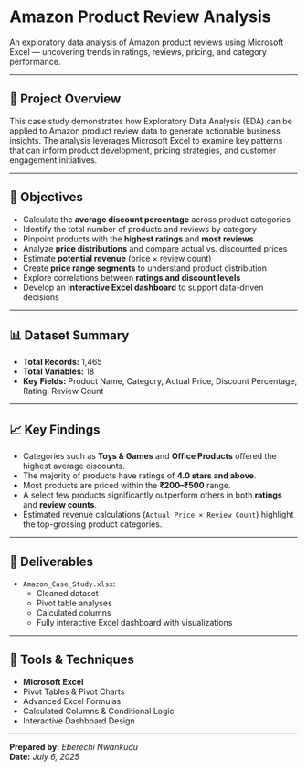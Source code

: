 # **Amazon Product Review Analysis**
An exploratory data analysis of Amazon product reviews using Microsoft Excel — uncovering trends in ratings, reviews, pricing, and category performance.

---

## 📌 **Project Overview**

This case study demonstrates how Exploratory Data Analysis (EDA) can be applied to Amazon product review data to generate actionable business insights. The analysis leverages Microsoft Excel to examine key patterns that can inform product development, pricing strategies, and customer engagement initiatives.

---

## 🎯 **Objectives**

- Calculate the **average discount percentage** across product categories  
- Identify the total number of products and reviews by category  
- Pinpoint products with the **highest ratings** and **most reviews**  
- Analyze **price distributions** and compare actual vs. discounted prices  
- Estimate **potential revenue** (price × review count)  
- Create **price range segments** to understand product distribution  
- Explore correlations between **ratings and discount levels**  
- Develop an **interactive Excel dashboard** to support data-driven decisions

---

## 📊 **Dataset Summary**

- **Total Records:** 1,465  
- **Total Variables:** 18  
- **Key Fields:** Product Name, Category, Actual Price, Discount Percentage, Rating, Review Count

---

## 📈 **Key Findings**

- Categories such as **Toys & Games** and **Office Products** offered the highest average discounts.  
- The majority of products have ratings of **4.0 stars and above**.  
- Most products are priced within the **₹200–₹500** range.  
- A select few products significantly outperform others in both **ratings** and **review counts**.  
- Estimated revenue calculations (`Actual Price × Review Count`) highlight the top-grossing product categories.

---

## 📁 **Deliverables**

- `Amazon_Case_Study.xlsx`:
  - Cleaned dataset  
  - Pivot table analyses  
  - Calculated columns  
  - Fully interactive Excel dashboard with visualizations

---

## 🧰 **Tools & Techniques**

- **Microsoft Excel**  
- Pivot Tables & Pivot Charts  
- Advanced Excel Formulas  
- Calculated Columns & Conditional Logic  
- Interactive Dashboard Design

---


**Prepared by:** *Eberechi Nwankudu*  
**Date:** *July 6, 2025*
